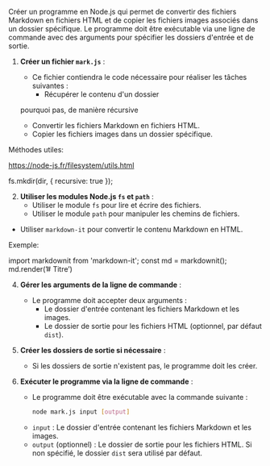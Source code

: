 Créer un programme en Node.js qui permet de convertir des fichiers Markdown en fichiers HTML et de copier les fichiers images associés dans un dossier spécifique. Le programme doit être exécutable via une ligne de commande avec des arguments pour spécifier les dossiers d'entrée et de sortie.

1. **Créer un fichier `mark.js`** :
   - Ce fichier contiendra le code nécessaire pour réaliser les tâches suivantes :
     - Récupérer le contenu d'un dossier 

    pourquoi pas, de manière récursive

     - Convertir les fichiers Markdown en fichiers HTML.
     - Copier les fichiers images dans un dossier spécifique.

Méthodes utiles:

https://node-js.fr/filesystem/utils.html

fs.mkdir(dir, { recursive: true });

2. **Utiliser les modules Node.js `fs` et `path`** :
   - Utiliser le module `fs` pour lire et écrire des fichiers.
   - Utiliser le module `path` pour manipuler les chemins de fichiers.

 - Utiliser `markdown-it` pour convertir le contenu Markdown en HTML.

Exemple:

import markdownit from 'markdown-it';
const md = markdownit();
md.render(’# Titre’)


4. **Gérer les arguments de la ligne de commande** :
   - Le programme doit accepter deux arguments :
     - Le dossier d'entrée contenant les fichiers Markdown et les images.
     - Le dossier de sortie pour les fichiers HTML (optionnel, par défaut `dist`).

5. **Créer les dossiers de sortie si nécessaire** :
   - Si les dossiers de sortie n'existent pas, le programme doit les créer.

6. **Exécuter le programme via la ligne de commande** :
   - Le programme doit être exécutable avec la commande suivante :
     ```sh
     node mark.js input [output]
     ```
   - `input` : Le dossier d'entrée contenant les fichiers Markdown et les images.
   - `output` (optionnel) : Le dossier de sortie pour les fichiers HTML. Si non spécifié, le dossier `dist` sera utilisé par défaut.